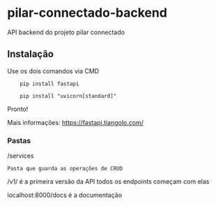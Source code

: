 # pilar-connectado-backend
API backend do projeto pilar connectado


## Instalação 

Use os dois comandos via CMD 

        pip install fastapi

        pip install "uvicorn[standard]"

Pronto!

Mais informações: https://fastapi.tiangolo.com/


### Pastas 

/services 

    Pasta que guarda as operações de CRUD

/v1/ é a primeira versão da API todos os endpoints começam com elas

localhost:8000/docs é a documentação


